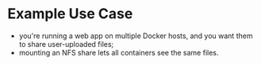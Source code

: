 # Example Use Case

- you're running a web app on multiple Docker hosts, and you want them to share user-uploaded files;
- mounting an NFS share lets all containers see the same files.
